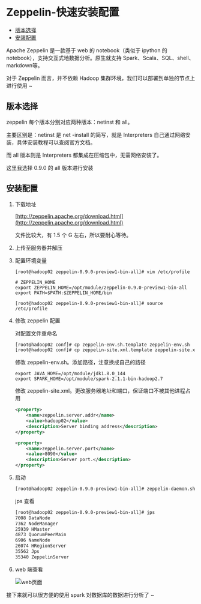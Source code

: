 # Zeppelin-快速安装配置

  - [版本选择](#%E7%89%88%E6%9C%AC%E9%80%89%E6%8B%A9)
  - [安装配置](#%E5%AE%89%E8%A3%85%E9%85%8D%E7%BD%AE)

Apache Zeppelin 是一款基于 web 的 notebook（类似于 ipython 的 notebook），支持交互式地数据分析。原生就支持 Spark、Scala、SQL、shell、markdown等。

对于 Zeppelin 而言，并不依赖 Hadoop 集群环境，我们可以部署到单独的节点上进行使用 ~

## 版本选择
zeppelin 每个版本分别对应两种版本：netinst 和 all。

主要区别是：netinst 是 net -install 的简写，就是 Interpreters 自己通过网络安装，具体安装教程可以查阅官方文档。

而 all 版本则是 Interpreters 都集成在压缩包中，无需网络安装了。

这里我选择 0.9.0 的 all 版本进行安装

## 安装配置

1. 下载地址

    [http://zeppelin.apache.org/download.html](http://zeppelin.apache.org/download.html)

    文件比较大，有 1.5 个 G 左右，所以要耐心等待。

2. 上传至服务器并解压

3. 配置环境变量
    ```
    [root@hadoop02 zeppelin-0.9.0-preview1-bin-all]# vim /etc/profile

    # ZEPPELIN_HOME
    export ZEPPELIN_HOME=/opt/module/zeppelin-0.9.0-preview1-bin-all
    export PATH=$PATH:$ZEPPELIN_HOME/bin

    [root@hadoop02 zeppelin-0.9.0-preview1-bin-all]# source /etc/profile
    ```

4. 修改 zeppelin 配置

    对配置文件重命名
    ```bash
    [root@hadoop02 conf]# cp zeppelin-env.sh.template zeppelin-env.sh
    [root@hadoop02 conf]# cp zeppelin-site.xml.template zeppelin-site.xml
    ```

    修改 zeppelin-env.sh。添加路径，注意换成自己的路径
    ```
    export JAVA_HOME=/opt/module/jdk1.8.0_144
    export SPARK_HOME=/opt/module/spark-2.1.1-bin-hadoop2.7
    ```

    修改 zeppelin-site.xml。更改服务器地址和端口，保证端口不被其他进程占用
    ```xml
    <property>
        <name>zeppelin.server.addr</name>
        <value>hadoop02</value>
        <description>Server binding address</description>
    </property>

    <property>
        <name>zeppelin.server.port</name>
        <value>8090</value>
        <description>Server port.</description>
    </property>
    ```

5. 启动
    ```bash
    [root@hadoop02 zeppelin-0.9.0-preview1-bin-all]# zeppelin-daemon.sh start
    ```

    jps 查看
    ```bash
    [root@hadoop02 zeppelin-0.9.0-preview1-bin-all]# jps
    7008 DataNode
    7362 NodeManager
    25939 HMaster
    4873 QuorumPeerMain
    6906 NameNode
    26074 HRegionServer
    35562 Jps
    35340 ZeppelinServer
    ```

6. web 端查看

    ![web页面](https://cdn.jsdelivr.net/gh/ylsislove/image-home/test/20200618204506.png)


接下来就可以很方便的使用 spark 对数据库的数据进行分析了 ~